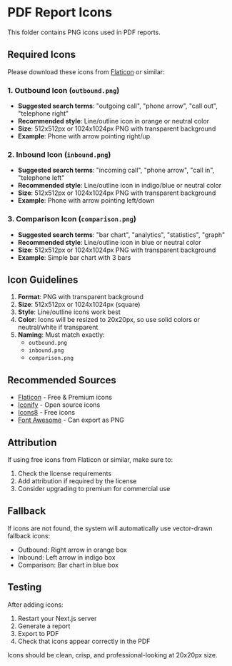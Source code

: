 # PDF Report Icons

This folder contains PNG icons used in PDF reports.

## Required Icons

Please download these icons from [Flaticon](https://www.flaticon.com/) or similar:

### 1. Outbound Icon (`outbound.png`)
- **Suggested search terms**: "outgoing call", "phone arrow", "call out", "telephone right"
- **Recommended style**: Line/outline icon in orange or neutral color
- **Size**: 512x512px or 1024x1024px PNG with transparent background
- **Example**: Phone with arrow pointing right/up

### 2. Inbound Icon (`inbound.png`)
- **Suggested search terms**: "incoming call", "phone arrow", "call in", "telephone left"
- **Recommended style**: Line/outline icon in indigo/blue or neutral color
- **Size**: 512x512px or 1024x1024px PNG with transparent background
- **Example**: Phone with arrow pointing left/down

### 3. Comparison Icon (`comparison.png`)
- **Suggested search terms**: "bar chart", "analytics", "statistics", "graph"
- **Recommended style**: Line/outline icon in blue or neutral color
- **Size**: 512x512px or 1024x1024px PNG with transparent background
- **Example**: Simple bar chart with 3 bars

## Icon Guidelines

1. **Format**: PNG with transparent background
2. **Size**: 512x512px or 1024x1024px (square)
3. **Style**: Line/outline icons work best
4. **Color**: Icons will be resized to 20x20px, so use solid colors or neutral/white if transparent
5. **Naming**: Must match exactly:
   - `outbound.png`
   - `inbound.png`
   - `comparison.png`

## Recommended Sources

- [Flaticon](https://www.flaticon.com/) - Free & Premium icons
- [Iconify](https://iconify.design/) - Open source icons
- [Icons8](https://icons8.com/) - Free icons
- [Font Awesome](https://fontawesome.com/) - Can export as PNG

## Attribution

If using free icons from Flaticon or similar, make sure to:
1. Check the license requirements
2. Add attribution if required by the license
3. Consider upgrading to premium for commercial use

## Fallback

If icons are not found, the system will automatically use vector-drawn fallback icons:
- Outbound: Right arrow in orange box
- Inbound: Left arrow in indigo box
- Comparison: Bar chart in blue box

## Testing

After adding icons:
1. Restart your Next.js server
2. Generate a report
3. Export to PDF
4. Check that icons appear correctly in the PDF

Icons should be clean, crisp, and professional-looking at 20x20px size.

